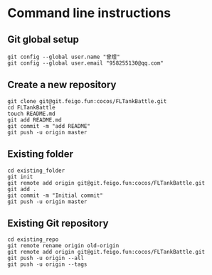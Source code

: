 # Command line instructions

## Git global setup
```
git config --global user.name "曾煜"
git config --global user.email "958255130@qq.com"
```

## Create a new repository
```
git clone git@git.feigo.fun:cocos/FLTankBattle.git
cd FLTankBattle
touch README.md
git add README.md
git commit -m "add README"
git push -u origin master
```

## Existing folder
```
cd existing_folder
git init
git remote add origin git@git.feigo.fun:cocos/FLTankBattle.git
git add .
git commit -m "Initial commit"
git push -u origin master
```

## Existing Git repository
```
cd existing_repo
git remote rename origin old-origin
git remote add origin git@git.feigo.fun:cocos/FLTankBattle.git
git push -u origin --all
git push -u origin --tags
```